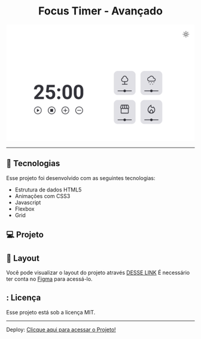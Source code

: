 <h1 align="center"> Focus Timer - Avançado </h1>

<p align="center">
  <img alt="imagem" src=./assets/focusTimerAvancado.png>
</p>

---

## 🚀 Tecnologias

Esse projeto foi desenvolvido com as seguintes tecnologias:

- Estrutura de dados HTML5
- Animações com CSS3
- Javascript
- Flexbox
- Grid


## 💻 Projeto

## 🔖 Layout

Você pode visualizar o layout do projeto através [DESSE LINK](https://www.figma.com/file/xDYXxmMyX5SgsHAnxYvJiZ/Stage-05---Focus-Timer-2.0-(Copy)?type=design&node-id=0-1&mode=design&t=Ykz0xKcoE14hVOee-0) É necessário ter conta no [Figma](https://figma.com) para acessá-lo.

## : Licença

Esse projeto está sob a licença MIT.

---

Deploy:
[Clicque aqui para acessar o Projeto!](https://caetanosbr.github.io/FocusTimer/)
